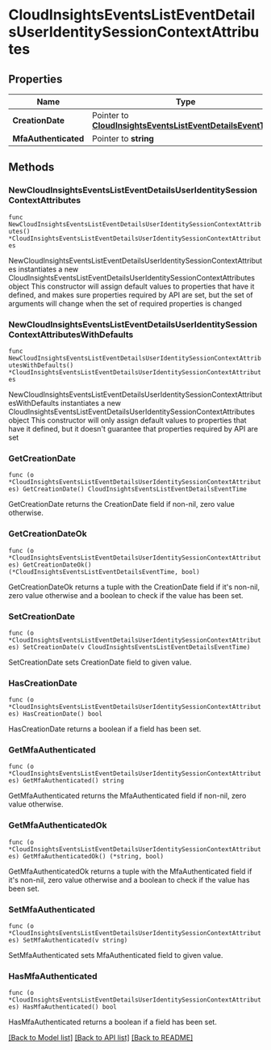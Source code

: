 # CloudInsightsEventsListEventDetailsUserIdentitySessionContextAttributes

## Properties

Name | Type | Description | Notes
------------ | ------------- | ------------- | -------------
**CreationDate** | Pointer to [**CloudInsightsEventsListEventDetailsEventTime**](CloudInsightsEventsListEventDetailsEventTime.md) |  | [optional] 
**MfaAuthenticated** | Pointer to **string** |  | [optional] 

## Methods

### NewCloudInsightsEventsListEventDetailsUserIdentitySessionContextAttributes

`func NewCloudInsightsEventsListEventDetailsUserIdentitySessionContextAttributes() *CloudInsightsEventsListEventDetailsUserIdentitySessionContextAttributes`

NewCloudInsightsEventsListEventDetailsUserIdentitySessionContextAttributes instantiates a new CloudInsightsEventsListEventDetailsUserIdentitySessionContextAttributes object
This constructor will assign default values to properties that have it defined,
and makes sure properties required by API are set, but the set of arguments
will change when the set of required properties is changed

### NewCloudInsightsEventsListEventDetailsUserIdentitySessionContextAttributesWithDefaults

`func NewCloudInsightsEventsListEventDetailsUserIdentitySessionContextAttributesWithDefaults() *CloudInsightsEventsListEventDetailsUserIdentitySessionContextAttributes`

NewCloudInsightsEventsListEventDetailsUserIdentitySessionContextAttributesWithDefaults instantiates a new CloudInsightsEventsListEventDetailsUserIdentitySessionContextAttributes object
This constructor will only assign default values to properties that have it defined,
but it doesn't guarantee that properties required by API are set

### GetCreationDate

`func (o *CloudInsightsEventsListEventDetailsUserIdentitySessionContextAttributes) GetCreationDate() CloudInsightsEventsListEventDetailsEventTime`

GetCreationDate returns the CreationDate field if non-nil, zero value otherwise.

### GetCreationDateOk

`func (o *CloudInsightsEventsListEventDetailsUserIdentitySessionContextAttributes) GetCreationDateOk() (*CloudInsightsEventsListEventDetailsEventTime, bool)`

GetCreationDateOk returns a tuple with the CreationDate field if it's non-nil, zero value otherwise
and a boolean to check if the value has been set.

### SetCreationDate

`func (o *CloudInsightsEventsListEventDetailsUserIdentitySessionContextAttributes) SetCreationDate(v CloudInsightsEventsListEventDetailsEventTime)`

SetCreationDate sets CreationDate field to given value.

### HasCreationDate

`func (o *CloudInsightsEventsListEventDetailsUserIdentitySessionContextAttributes) HasCreationDate() bool`

HasCreationDate returns a boolean if a field has been set.

### GetMfaAuthenticated

`func (o *CloudInsightsEventsListEventDetailsUserIdentitySessionContextAttributes) GetMfaAuthenticated() string`

GetMfaAuthenticated returns the MfaAuthenticated field if non-nil, zero value otherwise.

### GetMfaAuthenticatedOk

`func (o *CloudInsightsEventsListEventDetailsUserIdentitySessionContextAttributes) GetMfaAuthenticatedOk() (*string, bool)`

GetMfaAuthenticatedOk returns a tuple with the MfaAuthenticated field if it's non-nil, zero value otherwise
and a boolean to check if the value has been set.

### SetMfaAuthenticated

`func (o *CloudInsightsEventsListEventDetailsUserIdentitySessionContextAttributes) SetMfaAuthenticated(v string)`

SetMfaAuthenticated sets MfaAuthenticated field to given value.

### HasMfaAuthenticated

`func (o *CloudInsightsEventsListEventDetailsUserIdentitySessionContextAttributes) HasMfaAuthenticated() bool`

HasMfaAuthenticated returns a boolean if a field has been set.


[[Back to Model list]](../README.md#documentation-for-models) [[Back to API list]](../README.md#documentation-for-api-endpoints) [[Back to README]](../README.md)


